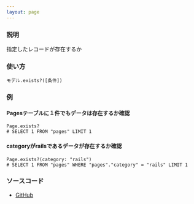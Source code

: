 ```yaml
---
layout: page
---
```

### 説明
指定したレコードが存在するか

### 使い方
    モデル.exists?([条件])

### 例
#### Pagesテーブルに１件でもデータは存在するか確認
    Page.exists?
    # SELECT 1 FROM "pages" LIMIT 1

#### categoryがrailsであるデータが存在するか確認
    Page.exists?(category: "rails")
    # SELECT 1 FROM "pages" WHERE "pages"."category" = "rails" LIMIT 1

### ソースコード
* [GitHub](https://github.com/rails/rails/blob/f33d52c95217212cbacc8d5e44b5a8e3cdc6f5b3/activerecord/lib/active_record/relation/finder_methods.rb#L300)